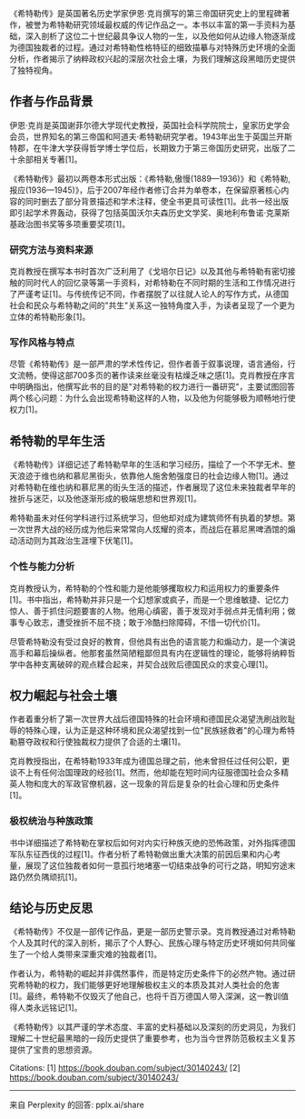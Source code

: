 

《希特勒传》是英国著名历史学家伊恩·克肖撰写的第三帝国研究史上的里程碑著作，被誉为希特勒研究领域最权威的传记作品之一。本书以丰富的第一手资料为基础，深入剖析了这位二十世纪最具争议人物的一生，以及他如何从边缘人物逐渐成为德国独裁者的过程。通过对希特勒性格特征的细致描摹与对特殊历史环境的全面分析，作者揭示了纳粹政权兴起的深层次社会土壤，为我们理解这段黑暗历史提供了独特视角。

## 作者与作品背景

伊恩·克肖是英国谢菲尔德大学现代史教授，英国社会科学院院士，皇家历史学会会员，世界知名的第三帝国和阿道夫·希特勒研究学者。1943年出生于英国兰开斯特郡，在牛津大学获得哲学博士学位后，长期致力于第三帝国历史研究，出版了二十余部相关专著[1]。

《希特勒传》最初以两卷本形式出版：《希特勒,傲慢(1889—1936)》和《希特勒,报应(1936—1945)》，后于2007年经作者修订合并为单卷本，在保留原著核心内容的同时删去了部分背景描述和学术注释，使全书更具可读性[1]。此书一经出版即引起学术界轰动，获得了包括英国沃尔夫森历史文学奖、奥地利布鲁诺·克莱斯基政治图书奖等多项重要奖项[1]。

### 研究方法与资料来源

克肖教授在撰写本书时首次广泛利用了《戈培尔日记》以及其他与希特勒有密切接触的同时代人的回忆录等第一手资料，对希特勒在不同时期的生活和工作情况进行了严谨考证[1]。与传统传记不同，作者摆脱了以往就人论人的写作方式，从德国社会和民众与希特勒之间的"共生"关系这一独特角度入手，为读者呈现了一个更为立体的希特勒形象[1]。

### 写作风格与特点

尽管《希特勒传》是一部严肃的学术性传记，但作者善于叙事说理，语言通俗，行文流畅，使得这部700多页的著作读来丝毫没有枯燥乏味之感[1]。克肖教授在序言中明确指出，他撰写此书的目的是"对希特勒的权力进行一番研究"，主要试图回答两个核心问题：为什么会出现希特勒这样的人物，以及他为何能够极为顺畅地行使权力[1]。

## 希特勒的早年生活

《希特勒传》详细记述了希特勒早年的生活和学习经历，描绘了一个不学无术、整天浪迹于维也纳和慕尼黑街头，依靠他人施舍勉强度日的社会边缘人物[1]。通过对希特勒在维也纳和慕尼黑的街头生活的描述，作者展现了这位未来独裁者早年的挫折与迷茫，以及他逐渐形成的极端思想和世界观[1]。

希特勒虽未对任何学科进行过系统学习，但他却对成为建筑师怀有执着的梦想。第一次世界大战的经历成为他后来常常向人炫耀的资本，而战后在慕尼黑啤酒馆的煽动活动则为其政治生涯埋下伏笔[1]。

### 个性与能力分析

克肖教授认为，希特勒的个性和能力是他能够攫取权力和运用权力的重要条件[1]。书中指出，希特勒并非只是一个幻想家或疯子，而是一个思维敏捷、记忆力惊人、善于抓住问题要害的人物。他用心缜密，善于发现对手弱点并无情利用；做事专心致志，遭受挫折不屈不挠；敢于冷酷扫除障碍，不惜一切代价[1]。

尽管希特勒没有受过良好的教育，但他具有出色的语言能力和煽动力，是一个演说高手和幕后操纵者。他那套虽然简陋粗鄙但具有内在逻辑性的理论，能够将纳粹哲学中各种支离破碎的观点糅合起来，并契合战败后德国民众的求变心理[1]。

## 权力崛起与社会土壤

作者着重分析了第一次世界大战后德国特殊的社会环境和德国民众渴望洗刷战败耻辱的特殊心理，认为正是这种环境和民众渴望找到一位"民族拯救者"的心理为希特勒篡夺政权和行使独裁权力提供了合适的土壤[1]。

克肖教授指出，在希特勒1933年成为德国总理之前，他未曾担任过任何公职，更谈不上有任何治国理政的经验[1]。然而，他却能在短时间内征服德国社会众多精英人物和庞大的军政官僚机器，这一现象的背后是复杂的社会心理和历史条件[1]。

### 极权统治与种族政策

书中详细描述了希特勒在掌权后如何对内实行种族灭绝的恐怖政策，对外指挥德国军队东征西伐的过程[1]。作者分析了希特勒做出重大决策的前因后果和内心考量，展现了这位独裁者如何一意孤行地堵塞一切结束战争的可行之路，明知穷途末路仍然负隅顽抗[1]。

## 结论与历史反思

《希特勒传》不仅是一部传记作品，更是一部历史警示录。克肖教授通过对希特勒个人及其时代的深入剖析，揭示了个人野心、民族心理与特定历史环境如何共同催生了一个给人类带来深重灾难的独裁者[1]。

作者认为，希特勒的崛起并非偶然事件，而是特定历史条件下的必然产物。通过研究希特勒的权力，我们能够更好地理解极权主义的本质及其对人类社会的危害[1]。最终，希特勒不仅毁灭了他自己，也将千百万德国人带入深渊，这一教训值得人类永远铭记[1]。

《希特勒传》以其严谨的学术态度、丰富的史料基础以及深刻的历史洞见，为我们理解二十世纪最黑暗的一段历史提供了重要参考，也为当今世界防范极权主义复苏提供了宝贵的思想资源。

Citations:
[1] https://book.douban.com/subject/30140243/
[2] https://book.douban.com/subject/30140243/

---
来自 Perplexity 的回答: pplx.ai/share
